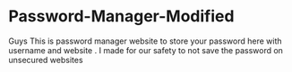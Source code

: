 # Password-Manager-Modified
 Guys This is password manager  website to store your password here  with username and website . I made for our safety to not save the password on unsecured websites 
